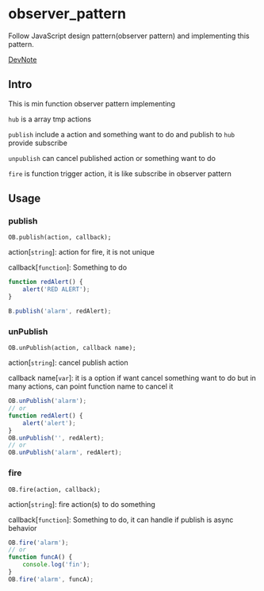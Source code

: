 # observer_pattern
Follow JavaScript design pattern(observer pattern) and implementing this pattern.

[DevNote](http://tedshd.logdown.com/posts/252556-javascript-cross-module-communication)

## Intro

This is min function observer pattern implementing

`hub` is a array tmp actions

`publish` include a action and something want to do and publish to `hub` provide subscribe

`unpublish` can cancel published action or something want to do

`fire` is function trigger action, it is like subscribe in observer pattern

## Usage

### publish

`OB.publish(action, callback);`

action[`string`]: action for fire, it is not unique

callback[`function`]: Something to do

```javascript
function redAlert() {
    alert('RED ALERT');
}

B.publish('alarm', redAlert);
```

### unPublish

`OB.unPublish(action, callback name);`

action[`string`]: cancel publish action

callback name[`var`]: it is a option if want cancel something want to do but in many actions, can point function name to cancel it

```javascript
OB.unPublish('alarm');
// or
function redAlert() {
    alert('alert');
}
OB.unPublish('', redAlert);
// or
OB.unPublish('alarm', redAlert);
```

### fire

`OB.fire(action, callback);`

action[`string`]: fire action(s) to do something

callback[`function`]: Something to do, it can handle if publish is async behavior

```javascript
OB.fire('alarm');
// or
function funcA() {
    console.log('fin');
}
OB.fire('alarm', funcA);
```
